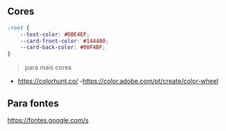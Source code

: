 ## Cores

```css
:root {
    --text-color: #DBE4EF;
    --card-front-color: #144480;
    --card-back-color: #00F4BF;
}
```

>para mais cores

- https://colorhunt.co/
-https://color.adobe.com/pt/create/color-wheel

## Para fontes
https://fontes.google.com/s